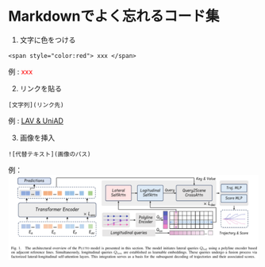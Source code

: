 # Markdownでよく忘れるコード集

1. 文字に色をつける
``` 
<span style="color:red"> xxx </span>
```
例 : <span style="color:red"> xxx </span>

2. リンクを貼る
```
[文字列](リンク先)
```
例 : [LAV & UniAD](../004_PLUTO//Explanations/LAV_UniAD.md)

3. 画像を挿入
```
![代替テキスト](画像のパス)
```
例：![代替テキスト](../004_PLUTO/Images/fig_01.png)